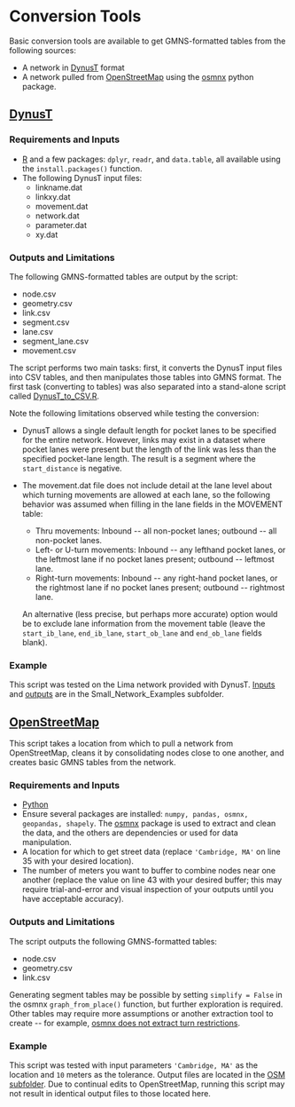 # Conversion Tools
Basic conversion tools are available to get GMNS-formatted tables from the following sources:
- A network in [DynusT](https://www.dynust.com) format
- A network pulled from [OpenStreetMap](https://www.openstreetmap.org) using the [osmnx](https://github.com/gboeing/osmnx) python package. 

## [DynusT](DynusT/DynusT_to_GMNS.R)    
### Requirements and Inputs  
- [R](https://www.r-project.org) and a few packages: `dplyr`, `readr`, and `data.table`, all available using the `install.packages()` function.
- The following DynusT input files:
	- linkname.dat
	- linkxy.dat
	- movement.dat
	- network.dat
	- parameter.dat
	- xy.dat
	
### Outputs and Limitations  
The following GMNS-formatted tables are output by the script:
- node.csv
- geometry.csv
- link.csv
- segment.csv
- lane.csv
- segment_lane.csv
- movement.csv
 
 The script performs two main tasks: first, it converts the DynusT input files into CSV tables, and then manipulates those tables into GMNS format. The first task (converting to tables) was also separated into a stand-alone script called [DynusT_to_CSV.R](DynusT/DynusT_to_CSV.R).
 
 Note the following limitations observed while testing the conversion:
 - DynusT allows a single default length for pocket lanes to be specified for the entire network. However, links may exist in a dataset where pocket lanes were present but the length of the link was less than the specified pocket-lane length. The result is a segment where the `start_distance` is negative.
 - The movement.dat file does not include detail at the lane level about which turning movements are allowed at each lane, so the following behavior was assumed when filling in the lane fields in the MOVEMENT table:
	- Thru movements: Inbound -- all non-pocket lanes; outbound -- all non-pocket lanes.
	- Left- or U-turn movements: Inbound -- any lefthand pocket lanes, or the leftmost lane if no pocket lanes present; outbound -- leftmost lane.
	- Right-turn movements: Inbound -- any right-hand pocket lanes, or the rightmost lane if no pocket lanes present; outbound -- rightmost lane. 

    An alternative (less precise, but perhaps more accurate) option would be to exclude lane information from the movement table (leave the `start_ib_lane`, `end_ib_lane`, `start_ob_lane` and `end_ob_lane` fields blank).
 
### Example  
This script was tested on the Lima network provided with DynusT. [Inputs](../Small_Network_Examples/Lima/DynusT) and [outputs](../Small_Network_Examples/Lima/GMNS) are in the Small_Network_Examples subfolder.


## [OpenStreetMap](OSM/osm_to_gmns.py)  

This script takes a location from which to pull a network from OpenStreetMap, cleans it by consolidating nodes close to one another, and creates basic GMNS tables from the network. 

### Requirements and Inputs  
- [Python](https://www.python.org/downloads/)
- Ensure several packages are installed: `numpy, pandas, osmnx, geopandas, shapely`. The [osmnx](https://github.com/gboeing/osmnx) package is used to extract and clean the data, and the others are dependencies or used for data manipulation.
- A location for which to get street data (replace `'Cambridge, MA'` on line 35 with your desired location).
- The number of meters you want to buffer to combine nodes near one another (replace the value on line 43 with your desired buffer; this may require trial-and-error and visual inspection of your outputs until you have acceptable accuracy).

### Outputs and Limitations  
The script outputs the following GMNS-formatted tables: 
- node.csv
- geometry.csv
- link.csv

Generating segment tables may be possible by setting `simplify = False` in the osmnx `graph_from_place()` function, but further exploration is required. Other tables may require more assumptions or another extraction tool to create -- for example, [osmnx does not extract turn restrictions](https://github.com/gboeing/osmnx/issues/22).

### Example  
This script was tested with input parameters `'Cambridge, MA'` as the location and `10` meters as the tolerance. Output files are located in the [OSM subfolder](OSM). Due to continual edits to OpenStreetMap, running this script may not result in identical output files to those located here.
